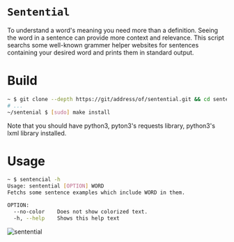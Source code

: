 # `Sentential`
To understand a word's meaning you need more than a definition. Seeing the word in a sentence can provide more context and relevance. This script searchs some well-known grammer helper websites for sentences containing your desired word and prints them in standard output.  


# Build
```sh
~ $ git clone --depth https://git/address/of/sentential.git && cd sentential
# ...
~/sentenial $ [sudo] make install
```
Note that you should have python3, pyton3's requests library, python3's lxml library installed.

# Usage
```sh
~ $ sentencial -h
Usage: sentential [OPTION] WORD
Fetchs some sentence examples which include WORD in them.

OPTION:
  --no-color    Does not show colorized text.
  -h, --help    Shows this help text
```
![sentential](https://user-images.githubusercontent.com/20663776/62536930-7e7ef280-b864-11e9-8fa2-a45f86c97ef1.png)
